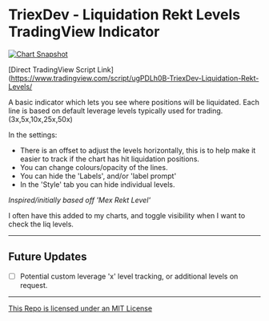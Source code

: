 # TriexDev - Liquidation Rekt Levels TradingView Indicator
[![Chart Snapshot](https://www.tradingview.com/x/D44FB7NQ)](https://www.tradingview.com/x/D44FB7NQ)

[Direct TradingView Script Link](https://www.tradingview.com/script/ugPDLh0B-TriexDev-Liquidation-Rekt-Levels/

A basic indicator which lets you see where positions will be liquidated. Each line is based on default leverage levels typically used for trading. (3x,5x,10x,25x,50x)

In the settings:
- There is an offset to adjust the levels horizontally, this is to help make it easier to track if the chart has hit liquidation positions.
- You can change colours/opacity of the lines.
- You can hide the 'Labels', and/or 'label prompt'
- In the 'Style' tab you can hide individual levels.

_Inspired/initially based off 'Mex Rekt Level'_

I often have this added to my charts, and toggle visibility when I want to check the liq levels.

---
## Future Updates
- [ ] Potential custom leverage 'x' level tracking, or additional levels on request.

---

[This Repo is licensed under an MIT License](./LICENSE)